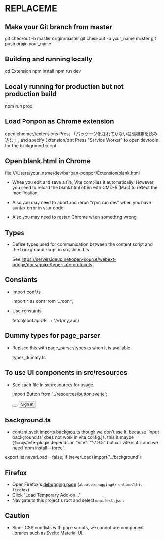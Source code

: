 # REPLACEME

## Make your Git branch from master

  git checkout -b master origin/master
  git checkout -b your_name master
  git push origin your_name

## Building and running locally

   cd Extension
   npm install
   npm run dev

## Locally running for production but not production build

   npm run prod

## Load Ponpon as Chrome extension

   open chrome://extensions
   Press 「パッケージ化されていない拡張機能を読み込む」, and specify Extension/dist
   Press "Service Worker" to open devtools for the background script.


## Open blank.html in Chrome

  file:///Users/your_name/dev/banban-ponpon/Extension/blank.html

- When you edit and save a file, Vite compiles it automatically. However, you need to reload the
  blank.html often with CMD-R (Mac) to reflect the modification.

- Also you may need to abort and rerun "npm run dev" when you have syntax error in your code.

- Also you may need to restart Chrome when something wrong.


## Types

- Define types used for communication between the content script and the background script in src/shim.d.ts.

  See https://serversideup.net/open-source/webext-bridge/docs/guide/type-safe-protocols

## Constants

- Import conf.ts

  import * as conf from '../conf';

- Use constants

  fetch(conf.apiURL + '/v1/my_api')

## Dummy types for page_parser

- Replace this with page_parser/types.ts when it is available.

  types_dummy.ts

## To use UI components in src/resources

- See each file in src/resources for usage.

  import Button from '../resources/button.svelte';

  <Button id="ponpon-done-button" label="Done" on:click={cancelSelectionMode}>
  </Button>

  <Button on:click={login} valiant="flat">
  Sign in
  </Button>

## background.ts

- content.svelt imports backgrou.ts though we don't use it, because 'input background.ts' does
  not work in vite.config.js. this is maybe @crxjs/vite-plugin depends on "vite": "^2.9.5" but
  our vite is 4.5 and we need 'npm install --force'.

 export let neverLoad = false;
 if (neverLoad) import('../background');

## Firefox

- Open Firefox's [debugging page](about:debugging#/runtime/this-firefox) (`about:debugging#/runtime/this-firefox`)
- Click "Load Temporary Add-on..."
- Navigate to this project's root and select `manifest.json`

## Caution

- Since CSS conflists with page scripts, we cannot use component libraries such as  [Svelte Material UI](https://sveltematerialui.com/).
